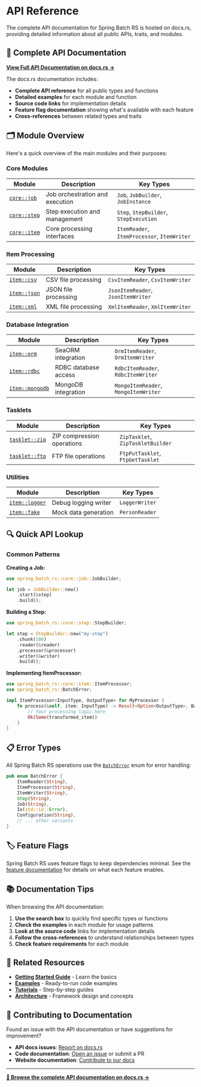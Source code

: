 # API Reference

The complete API documentation for Spring Batch RS is hosted on docs.rs, providing detailed information about all public APIs, traits, and modules.

## 📖 Complete API Documentation

**[View Full API Documentation on docs.rs →](https://docs.rs/spring-batch-rs)**

The docs.rs documentation includes:

- **Complete API reference** for all public types and functions
- **Detailed examples** for each module and function
- **Source code links** for implementation details
- **Feature flag documentation** showing what's available with each feature
- **Cross-references** between related types and traits

## 🗂️ Module Overview

Here's a quick overview of the main modules and their purposes:

### Core Modules

| Module                                                                            | Description                     | Key Types                                   |
| --------------------------------------------------------------------------------- | ------------------------------- | ------------------------------------------- |
| [`core::job`](https://docs.rs/spring-batch-rs/latest/spring_batch_rs/core/job/)   | Job orchestration and execution | `Job`, `JobBuilder`, `JobInstance`          |
| [`core::step`](https://docs.rs/spring-batch-rs/latest/spring_batch_rs/core/step/) | Step execution and management   | `Step`, `StepBuilder`, `StepExecution`      |
| [`core::item`](https://docs.rs/spring-batch-rs/latest/spring_batch_rs/core/item/) | Core processing interfaces      | `ItemReader`, `ItemProcessor`, `ItemWriter` |

### Item Processing

| Module                                                                            | Description          | Key Types                          |
| --------------------------------------------------------------------------------- | -------------------- | ---------------------------------- |
| [`item::csv`](https://docs.rs/spring-batch-rs/latest/spring_batch_rs/item/csv/)   | CSV file processing  | `CsvItemReader`, `CsvItemWriter`   |
| [`item::json`](https://docs.rs/spring-batch-rs/latest/spring_batch_rs/item/json/) | JSON file processing | `JsonItemReader`, `JsonItemWriter` |
| [`item::xml`](https://docs.rs/spring-batch-rs/latest/spring_batch_rs/item/xml/)   | XML file processing  | `XmlItemReader`, `XmlItemWriter`   |

### Database Integration

| Module                                                                                  | Description          | Key Types                            |
| --------------------------------------------------------------------------------------- | -------------------- | ------------------------------------ |
| [`item::orm`](https://docs.rs/spring-batch-rs/latest/spring_batch_rs/item/orm/)         | SeaORM integration   | `OrmItemReader`, `OrmItemWriter`     |
| [`item::rdbc`](https://docs.rs/spring-batch-rs/latest/spring_batch_rs/item/rdbc/)       | RDBC database access | `RdbcItemReader`, `RdbcItemWriter`   |
| [`item::mongodb`](https://docs.rs/spring-batch-rs/latest/spring_batch_rs/item/mongodb/) | MongoDB integration  | `MongoItemReader`, `MongoItemWriter` |

### Tasklets

| Module                                                                                | Description                | Key Types                         |
| ------------------------------------------------------------------------------------- | -------------------------- | --------------------------------- |
| [`tasklet::zip`](https://docs.rs/spring-batch-rs/latest/spring_batch_rs/tasklet/zip/) | ZIP compression operations | `ZipTasklet`, `ZipTaskletBuilder` |
| [`tasklet::ftp`](https://docs.rs/spring-batch-rs/latest/spring_batch_rs/tasklet/ftp/) | FTP file operations        | `FtpPutTasklet`, `FtpGetTasklet`  |

### Utilities

| Module                                                                                | Description          | Key Types      |
| ------------------------------------------------------------------------------------- | -------------------- | -------------- |
| [`item::logger`](https://docs.rs/spring-batch-rs/latest/spring_batch_rs/item/logger/) | Debug logging writer | `LoggerWriter` |
| [`item::fake`](https://docs.rs/spring-batch-rs/latest/spring_batch_rs/item/fake/)     | Mock data generation | `PersonReader` |

## 🔍 Quick API Lookup

### Common Patterns

**Creating a Job:**

```rust
use spring_batch_rs::core::job::JobBuilder;

let job = JobBuilder::new()
    .start(&step)
    .build();
```

**Building a Step:**

```rust
use spring_batch_rs::core::step::StepBuilder;

let step = StepBuilder::new("my-step")
    .chunk(100)
    .reader(&reader)
    .processor(&processor)
    .writer(&writer)
    .build();
```

**Implementing ItemProcessor:**

```rust
use spring_batch_rs::core::item::ItemProcessor;
use spring_batch_rs::BatchError;

impl ItemProcessor<InputType, OutputType> for MyProcessor {
    fn process(&self, item: InputType) -> Result<Option<OutputType>, BatchError> {
        // Your processing logic here
        Ok(Some(transformed_item))
    }
}
```

## 📋 Error Types

All Spring Batch RS operations use the [`BatchError`](https://docs.rs/spring-batch-rs/latest/spring_batch_rs/enum.BatchError.html) enum for error handling:

```rust
pub enum BatchError {
    ItemReader(String),
    ItemProcessor(String),
    ItemWriter(String),
    Step(String),
    Job(String),
    Io(std::io::Error),
    Configuration(String),
    // ... other variants
}
```

## 🏷️ Feature Flags

Spring Batch RS uses feature flags to keep dependencies minimal. See the [feature documentation](https://docs.rs/spring-batch-rs/latest/spring_batch_rs/#features) for details on what each feature enables.

## 📚 Documentation Tips

When browsing the API documentation:

1. **Use the search box** to quickly find specific types or functions
2. **Check the examples** in each module for usage patterns
3. **Look at the source code** links for implementation details
4. **Follow the cross-references** to understand relationships between types
5. **Check feature requirements** for each module

## 🔗 Related Resources

- **[Getting Started Guide](./getting-started)** - Learn the basics
- **[Examples](./examples)** - Ready-to-run code examples
- **[Tutorials](./tutorials)** - Step-by-step guides
- **[Architecture](./architecture)** - Framework design and concepts

## 📝 Contributing to Documentation

Found an issue with the API documentation or have suggestions for improvement?

- **API docs issues**: [Report on docs.rs](https://github.com/rust-lang/docs.rs/issues)
- **Code documentation**: [Open an issue](https://github.com/sboussekeyt/spring-batch-rs/issues) or submit a PR
- **Website documentation**: [Contribute to our docs](https://github.com/sboussekeyt/spring-batch-rs/tree/main/website)

---

**[📖 Browse the complete API documentation on docs.rs →](https://docs.rs/spring-batch-rs)**
